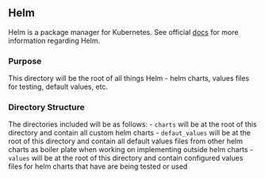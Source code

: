 ## Helm
Helm is a package manager for Kubernetes.  See official [docs](helm.sh/docs/) for more information regarding Helm.

### Purpose
This directory will be the root of all things Helm - helm charts, values files for testing, default values, etc.

### Directory Structure
The directories included will be as follows:
    - `charts` will be at the root of this directory and contain all custom helm charts
    - `defaut_values` will be at the root of this directory and contain all default values files from other helm charts as boiler plate when working on implementing outside helm charts
    - `values` will be at the root of this directory and contain configured values files for helm charts that have are being tested or used
